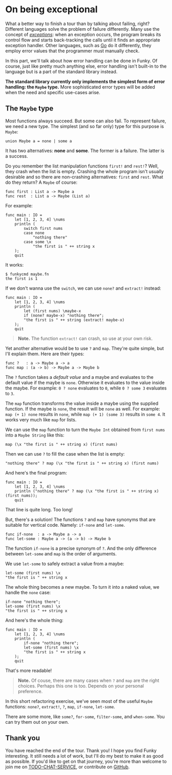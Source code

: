 # On being exceptional

What a better way to finish a tour than by talking about failing, right? Different languages solve the problem of failure differently. Many use the concept of _[exceptions](https://en.wikipedia.org/wiki/Exception_handling)_: when an exception occurs, the program breaks its control flow and starts back-tracking the calls until it finds an appropriate exception handler. Other languages, such as [Go](https://en.wikipedia.org/wiki/Go_(programming_language)) do it differently, they employ error values that the programmer must manually check.

In this part, we'll talk about how error handling can be done in Funky. Of course, just like pretty much anything else, error handling isn't built-in to the language but is a part of the standard library instead.

**The standard library currently only implements the simplest form of error handling: the `Maybe` type.** More sophisticated error types will be added when the need and specific use-cases arise.

## The `Maybe` type

Most functions always succeed. But some can also fail. To represent failure, we need a new type. The simplest (and so far only) type for this purpose is `Maybe`:

```funky
union Maybe a = none | some a
```

It has two alternatives: **none** and **some**. The former is a failure. The latter is a success.

Do you remember the list manipulation functions `first!` and `rest!`? Well, they crash when the list is empty. Crashing the whole program isn't usually desirable and so there are non-crashing alternatives: `first` and `rest`. What do they return? A `Maybe` of course:

```funky
func first : List a -> Maybe a
func rest  : List a -> Maybe (List a)
```

For example:

```funky
func main : IO =
    let [1, 2, 3, 4] \nums
    println (
        switch first nums
        case none
            "nothing there"
        case some \x
            "the first is " ++ string x
    );
    quit
```

It works:

```
$ funkycmd maybe.fn
the first is 1
```

If we don't wanna use the `switch`, we can use `none?` and `extract!` instead:

```funky
func main : IO =
    let [1, 2, 3, 4] \nums
    println (
        let (first nums) \maybe-x
        if (none? maybe-x) "nothing there";
        "the first is " ++ string (extract! maybe-x)
    );
    quit
```

> **Note.** The function `extract!` can crash, so use at your own risk.

Yet another alternative would be to use `?` and `map`. They're quite simple, but I'll explain them. Here are their types:

```funky
func ?   : a -> Maybe a -> a
func map : (a -> b) -> Maybe a -> Maybe b
```

The `?` function takes a _default value_ and a maybe and evaluates to the default value if the maybe is `none`. Otherwise it evaluates to the value inside the maybe. For example: `0 ? none` evaluates to `0`, while `0 ? some 3` evaluates to `3`.

The `map` function transforms the value inside a maybe using the supplied function. If the maybe is `none`, the result will be `none` as well. For example: `map (+ 1) none` results in `none`, while `map (+ 1) (some 3)` results in `some 4`. It works very much like `map` for lists.

We can use the `map` function to turn the `Maybe Int` obtained from `first nums` into a `Maybe String` like this:

```funky
map (\x "the first is " ++ string x) (first nums)
```

Then we can use `?` to fill the case when the list is empty:

```funky
"nothing there" ? map (\x "the first is " ++ string x) (first nums)
```

And here's the final program:

```funky
func main : IO =
    let [1, 2, 3, 4] \nums
    println ("nothing there" ? map (\x "the first is " ++ string x) (first nums));
    quit
```

That line is quite long. Too long!

But, there's a solution! The functions `?` and `map` have synonyms that are suitable for vertical code. Namely: `if-none` and `let-some`.

```funky
func if-none  : a -> Maybe a -> a
func let-some : Maybe a -> (a -> b) -> Maybe b
```

The function `if-none` is a precise synonym of `?`. And the only difference between `let-some` and `map` is the order of arguments.

We use `let-some` to safely extract a value from a maybe:

```funky
let-some (first nums) \x
"the first is " ++ string x
```

The whole thing becomes a new maybe. To turn it into a naked value, we handle the `none` case:

```funky
if-none "nothing there";
let-some (first nums) \x
"the first is " ++ string x
```

And here's the whole thing:

```funky
func main : IO =
    let [1, 2, 3, 4] \nums
    println (
        if-none "nothing there";
        let-some (first nums) \x
        "the first is " ++ string x
    );
    quit
```

That's more readable!

> **Note.** Of couse, there are many cases when `?` and `map` are the right choices. Perhaps this one is too. Depends on your personal preference.

In this short refactoring exercise, we've seen most of the useful `Maybe` functions: `none?`, `extract!`, `?`, `map`, `if-none`, `let-some`.

There are some more, like `some?`, `for-some`, `filter-some`, and `when-some`. You can try them out on your own.

## Thank you

You have reached the end of the tour. Thank you! I hope you find Funky interesting. It still needs a lot of work, but I'll do my best to make it as good as possible. If you'd like to get on that journey, you're more than welcome to join me on [TODO-CHAT-SERVICE](), or contribute on [GitHub](https://github.com/faiface/funky).
